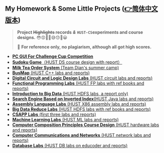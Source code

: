 ## **My Homework & Some Little Projects**           ([**👉简体中文版本**](./Readme_ch.md))

> **Project ~~Highlights~~ records** ***&*** **`HUST-CS`experiments and course designs.** 😳😡🤢🤮😅😓👏😀
>
> 🙈 **For reference only, no plagiarism, although all got high scores.**

* [**PC GUI For Challenge Cup Competition**](./focus_climer)
* [**Sudoku Game**（HUST DS course design with report）](./sudoku_game_2021)
* [**Milk Tea Order System** (Team Dian's summer camp)](./tea)
* [**BusMap** (HUST C++ labs and reports)](./cpp_lab_2021)
* [**Digital Circuit and Logic Design Labs** (HUST circuit labs and reports)](./digital_circuit_%26_logic_design_lab_2021)
* [**Functional Programming Labs** (HUST FP labs with ref books and reports)](./functional_programming_lab_2021)
* [**Introduction to Big Data** (HUST HDFS labs, a report only)](./introduction_to_big_data_2021)
* [**Search Engine Based on Inverted Index**(HUST Java labs and reports)](./java_lab_2022)
* [**Assembly Language Labs** (HUST X86 assembly labs and reports)](./assembly_language_lab_2022)
* [**Big Data Reduce Labs** (HUST HDFS labs with ref books and reports)](./big_data_reduce_lab_2021)
* [**CSAPP Labs** (first three labs and reports)](./csapp_lab_2022)
* [**Machine Learning Labs** (HUST ML labs and reports)](./machine_learning_lab_2022)
* [**Computer Composition Principles Course Design** (HUST hardware labs and reports)](./computer_composition_principles_lab_2022)
* [**Computer Communications and Networks** (HUST network labs and reports)](https://github.com/SleepyLGod/network-labs)
* [**Database Labs** (HUST DB labs on educoder and reports)](./database_lab_2022(MySQL))

